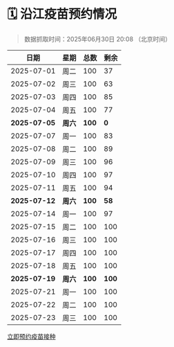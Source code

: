 # 🗓️ 沿江疫苗预约情况

> 数据抓取时间：2025年06月30日 20:08 （北京时间）

| 日期 | 星期 | 总数 | 剩余 |
|------|------|------|------|
| 2025-07-01 | 周二 | 100 | 37 |
| 2025-07-02 | 周三 | 100 | 63 |
| 2025-07-03 | 周四 | 100 | 85 |
| 2025-07-04 | 周五 | 100 | 77 |
| **2025-07-05** | **周六** | **100** | **0** |
| 2025-07-07 | 周一 | 100 | 83 |
| 2025-07-08 | 周二 | 100 | 89 |
| 2025-07-09 | 周三 | 100 | 96 |
| 2025-07-10 | 周四 | 100 | 97 |
| 2025-07-11 | 周五 | 100 | 94 |
| **2025-07-12** | **周六** | **100** | **58** |
| 2025-07-14 | 周一 | 100 | 97 |
| 2025-07-15 | 周二 | 100 | 100 |
| 2025-07-16 | 周三 | 100 | 100 |
| 2025-07-17 | 周四 | 100 | 100 |
| 2025-07-18 | 周五 | 100 | 100 |
| **2025-07-19** | **周六** | **100** | **100** |
| 2025-07-21 | 周一 | 100 | 100 |
| 2025-07-22 | 周二 | 100 | 100 |
| 2025-07-23 | 周三 | 100 | 100 |


<div class="button-container">
<a class="btn" href="http://yfzweb.ishequ.net/#/login" target="_blank">立即预约疫苗接种</a>
</div>
